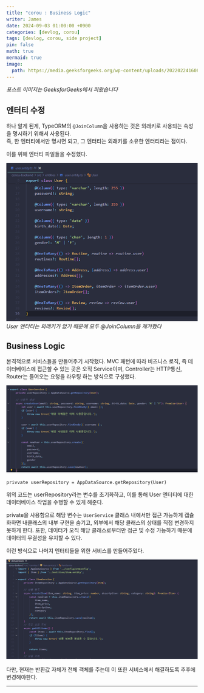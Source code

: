 ```yaml
---
title: "corou : Business Logic"
writer: James
date: 2024-09-03 01:00:00 +0900
categories: [devlog, corou]
tags: [devlog, corou, side project]
pin: false
math: true
mermaid: true
image:
  path: https://media.geeksforgeeks.org/wp-content/uploads/20220224160807/Model1.png
---
```


*포스트 이미지는 GeeksforGeeks에서 퍼왔습니다*

## 엔터티 수정  

하나 알게 된게, TypeORM의 `@JoinColumn`을 사용하는 것은 외래키로 사용되는 속성을 명시하기 위해서 사용된다.  
즉, 한 엔터티에서만 명시면 되고, 그 엔터티는 외래키를 소유한 엔터티라는 점이다.  

이를 위해 엔터티 파일들을 수정했다.  

![edited](/images/2024-09-03-22-38-24.png)
*User 엔터티는 외래키가 없기 때문에 모두 @JoinColumn을 제거했다*  

## Business Logic

본격적으로 서비스들을 만들어주기 시작했다. MVC 패턴에 따라 비즈니스 로직, 즉 데이터베이스에 접근할 수 있는 곳은 오직 Service이며, Controller는 HTTP통신, Router는 들어오는 요청을 라우팅 하는 방식으로 구성했다.  

![user](/images/2024-09-03-22-39-32.png)

`privvate userRepository = AppDataSource.getRepository(User)` 

위의 코드는 userRepository라는 변수를 초기화하고, 이를 통해 User 엔터티에 대한 데이터베이스 작업을 수행할 수 있게 해준다.  

private을 사용함으로 해당 변수는 `UserService` 클래스 내에서만 접근 가능하게 캡슐화하면 내클래스의 내부 구현을 숨기고, 외부에서 해당 클래스의 상태를 직접 변경하지 못하게 한다. 또한, 데이터가 오직 해당 클래스로부터만 접근 및 수정 가능하기 때문에 데이터의 무결성을 유지할 수 있다.  

이런 방식으로 나머지 엔터티들을 위한 서비스를 만들어주었다.  

![item](/images/2024-09-03-22-43-35.png)

다만, 현재는 반환값 자체가 전체 객체를 주는데 이 또한 서비스에서 해결하도록 추후에 변경해야한다.  

---


